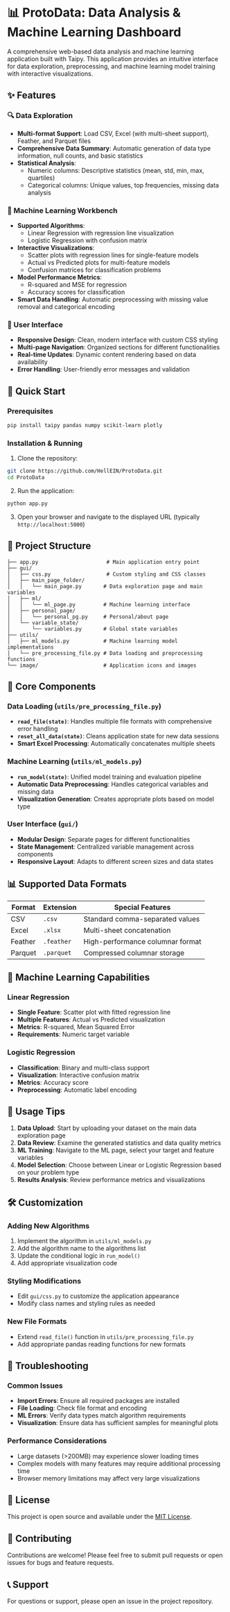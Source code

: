 # 📊 ProtoData: Data Analysis & Machine Learning Dashboard

A comprehensive web-based data analysis and machine learning application built with Taipy. This application provides an intuitive interface for data exploration, preprocessing, and machine learning model training with interactive visualizations.

## ✨ Features

### 🔍 Data Exploration
- **Multi-format Support**: Load CSV, Excel (with multi-sheet support), Feather, and Parquet files
- **Comprehensive Data Summary**: Automatic generation of data type information, null counts, and basic statistics
- **Statistical Analysis**: 
  - Numeric columns: Descriptive statistics (mean, std, min, max, quartiles)
  - Categorical columns: Unique values, top frequencies, missing data analysis

### 🤖 Machine Learning Workbench
- **Supported Algorithms**:
  - Linear Regression with regression line visualization
  - Logistic Regression with confusion matrix
- **Interactive Visualizations**:
  - Scatter plots with regression lines for single-feature models
  - Actual vs Predicted plots for multi-feature models
  - Confusion matrices for classification problems
- **Model Performance Metrics**:
  - R-squared and MSE for regression
  - Accuracy scores for classification
- **Smart Data Handling**: Automatic preprocessing with missing value removal and categorical encoding

### 🎨 User Interface
- **Responsive Design**: Clean, modern interface with custom CSS styling
- **Multi-page Navigation**: Organized sections for different functionalities
- **Real-time Updates**: Dynamic content rendering based on data availability
- **Error Handling**: User-friendly error messages and validation

## 🚀 Quick Start

### Prerequisites
```bash
pip install taipy pandas numpy scikit-learn plotly
```

### Installation & Running
1. Clone the repository:
```bash
git clone https://github.com/HellEIN/ProtoData.git
cd ProtoData
```

2. Run the application:
```bash
python app.py
```

3. Open your browser and navigate to the displayed URL (typically `http://localhost:5000`)

## 📁 Project Structure

```
├── app.py                      # Main application entry point
├── gui/
│   ├── css.py                  # Custom styling and CSS classes
│   ├── main_page_folder/
│   │   └── main_page.py       # Data exploration page and main variables
│   ├── ml/
│   │   └── ml_page.py         # Machine learning interface
│   ├── personal_page/
│   │   └── personal_pg.py     # Personal/about page
│   └── variable_state/
│       └── variables.py       # Global state variables
├── utils/
│   ├── ml_models.py           # Machine learning model implementations
│   └── pre_processing_file.py # Data loading and preprocessing functions
└── image/                     # Application icons and images
```

## 🔧 Core Components

### Data Loading (`utils/pre_processing_file.py`)
- **`read_file(state)`**: Handles multiple file formats with comprehensive error handling
- **`reset_all_data(state)`**: Cleans application state for new data sessions
- **Smart Excel Processing**: Automatically concatenates multiple sheets

### Machine Learning (`utils/ml_models.py`)
- **`run_model(state)`**: Unified model training and evaluation pipeline
- **Automatic Data Preprocessing**: Handles categorical variables and missing data
- **Visualization Generation**: Creates appropriate plots based on model type

### User Interface (`gui/`)
- **Modular Design**: Separate pages for different functionalities
- **State Management**: Centralized variable management across components
- **Responsive Layout**: Adapts to different screen sizes and data states

## 📊 Supported Data Formats

| Format | Extension | Special Features |
|--------|-----------|------------------|
| CSV | `.csv` | Standard comma-separated values |
| Excel | `.xlsx` | Multi-sheet concatenation |
| Feather | `.feather` | High-performance columnar format |
| Parquet | `.parquet` | Compressed columnar storage |

## 🤖 Machine Learning Capabilities

### Linear Regression
- **Single Feature**: Scatter plot with fitted regression line
- **Multiple Features**: Actual vs Predicted visualization
- **Metrics**: R-squared, Mean Squared Error
- **Requirements**: Numeric target variable

### Logistic Regression
- **Classification**: Binary and multi-class support
- **Visualization**: Interactive confusion matrix
- **Metrics**: Accuracy score
- **Preprocessing**: Automatic label encoding

## 🎯 Usage Tips

1. **Data Upload**: Start by uploading your dataset on the main data exploration page
2. **Data Review**: Examine the generated statistics and data quality metrics
3. **ML Training**: Navigate to the ML page, select your target and feature variables
4. **Model Selection**: Choose between Linear or Logistic Regression based on your problem type
5. **Results Analysis**: Review performance metrics and visualizations

## 🛠️ Customization

### Adding New Algorithms
1. Implement the algorithm in `utils/ml_models.py`
2. Add the algorithm name to the algorithms list
3. Update the conditional logic in `run_model()`
4. Add appropriate visualization code

### Styling Modifications
- Edit `gui/css.py` to customize the application appearance
- Modify class names and styling rules as needed

### New File Formats
- Extend `read_file()` function in `utils/pre_processing_file.py`
- Add appropriate pandas reading functions for new formats

## 🐛 Troubleshooting

### Common Issues
- **Import Errors**: Ensure all required packages are installed
- **File Loading**: Check file format and encoding
- **ML Errors**: Verify data types match algorithm requirements
- **Visualization**: Ensure data has sufficient samples for meaningful plots

### Performance Considerations
- Large datasets (>200MB) may experience slower loading times
- Complex models with many features may require additional processing time
- Browser memory limitations may affect very large visualizations

## 📝 License

This project is open source and available under the [MIT License](LICENSE).

## 🤝 Contributing

Contributions are welcome! Please feel free to submit pull requests or open issues for bugs and feature requests.

## 📞 Support

For questions or support, please open an issue in the project repository.
